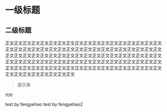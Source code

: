 # 一级标题
## 二级标题
正文正文正文正文正文正文正文正文正文正文正文正文正文正文正文正文正文正文正文正文正文正文正文正文正文正文正文正文正文正文正文正文正文正文正文正文正文正文正文正文正文正文正文正文正文正文正文正文正文正文正文正文正文正文正文正文正文正文正文正文正文正文正文正文正文正文正文正文正文正文正文正文正文正文正文正文正文正文正文正文正文正文正文正文正文正文正文正文正文正文正文正文正文正文正文正文正文正文
> 提示条

`代码`


test by fengyehao
test by fengyehao2

